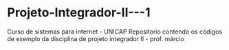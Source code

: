 # Projeto-Integrador-II---1

Curso de sistemas para internet - UNICAP 
Repositorio contendo os códigos de exemplo da disciplina de projeto integrador II - prof. márcio 
